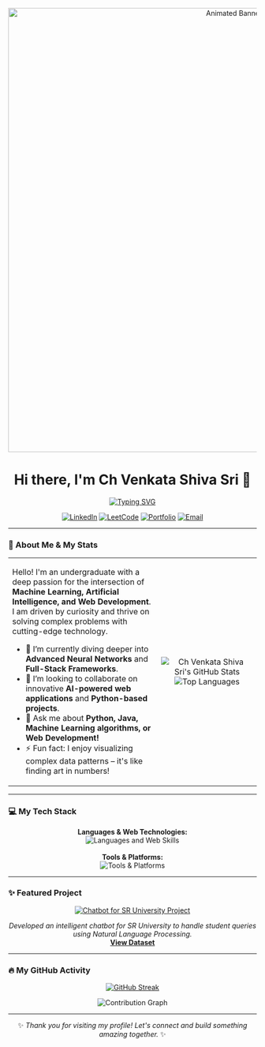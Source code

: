 <p align="center">
  <a href="https://github.com/Mrinnovater">
    <img src="https://raw.githubusercontent.com/Mrinnovater/Mrinnovater/main/header.gif" alt="Animated Banner" width="900"/>
  </a>
</p>

<div align="center">
  <h1>
    Hi there, I'm Ch Venkata Shiva Sri 👋
  </h1>
  <a href="https://github.com/DenverCoder1/readme-typing-svg">
    <img src="https://readme-typing-svg.herokuapp.com?font=Fira+Code&size=22&pause=1000&color=00BFFF&center=true&width=480&lines=Undergraduate+Student;Passionate+about+AI+&+Machine+Learning;Full-Stack+Web+Enthusiast;Turning+Ideas+into+Reality!" alt="Typing SVG" />
  </a>
</div>

<p align="center">
  <a href="https://www.linkedin.com/in/ch-venkata-shiva-sri-976245296/" target="_blank"><img src="https://img.shields.io/badge/LinkedIn-0077B5?style=for-the-badge&logo=linkedin&logoColor=white" alt="LinkedIn"></a>
  <a href="https://leetcode.com/u/Shiva33_19/" target="_blank"><img src="https://img.shields.io/badge/LeetCode-FFA116?style=for-the-badge&logo=leetcode&logoColor=black" alt="LeetCode"></a>
  <a href="https://mrinnovater.github.io/My-Portfolio/homepage.html" target="_blank"><img src="https://img.shields.io/badge/Portfolio-3393FF?style=for-the-badge&logo=globe&logoColor=white" alt="Portfolio"></a>
  <a href="mailto:shivamchodisetty333@gmail.com"><img src="https://img.shields.io/badge/Email-D14836?style=for-the-badge&logo=gmail&logoColor=white" alt="Email"></a>
</p>

---

### 🚀 About Me & My Stats

<table>
  <tr>
    <td valign="top" width="60%">
      <p>Hello! I'm an undergraduate with a deep passion for the intersection of <strong>Machine Learning, Artificial Intelligence, and Web Development</strong>. I am driven by curiosity and thrive on solving complex problems with cutting-edge technology.</p>
      <ul>
        <li>🌱 I’m currently diving deeper into <b>Advanced Neural Networks</b> and <b>Full-Stack Frameworks</b>.</li>
        <li>👯 I’m looking to collaborate on innovative <b>AI-powered web applications</b> and <b>Python-based projects</b>.</li>
        <li>💬 Ask me about <b>Python, Java, Machine Learning algorithms, or Web Development!</b></li>
        <li>⚡ Fun fact: I enjoy visualizing complex data patterns – it's like finding art in numbers!</li>
      </ul>
    </td>
    <td width="40%" align="center">
      <img src="https://github-readme-stats.vercel.app/api?username=Mrinnovater&show_icons=true&theme=tokyonight&hide_border=true&include_all_commits=true&count_private=true" alt="Ch Venkata Shiva Sri's GitHub Stats" />
      <img src="https://github-readme-stats.vercel.app/api/top-langs/?username=Mrinnovater&layout=compact&theme=tokyonight&hide_border=true" alt="Top Languages" />
    </td>
  </tr>
</table>

---

### 💻 My Tech Stack

<p align="center">
  <strong>Languages & Web Technologies:</strong><br>
  <img src="https://skillicons.dev/icons?i=python,java,html,css,js" alt="Languages and Web Skills" />
  <br><br>
  <strong>Tools & Platforms:</strong><br>
  <img src="https://skillicons.dev/icons?i=vscode,colab,jupyter,git,github" alt="Tools & Platforms" />
</p>

---

### ✨ Featured Project

<p align="center">
  <a href="https://github.com/Mrinnovater/AIML_Project">
    <img src="https://github-readme-stats.vercel.app/api/pin/?username=Mrinnovater&repo=AIML_Project&theme=tokyonight" alt="Chatbot for SR University Project" />
  </a>
</p>
<p align="center">
  <i>Developed an intelligent chatbot for SR University to handle student queries using Natural Language Processing.</i>
  <br>
  <a href="https://github.com/Mrinnovater/AIML_Project/blob/main/SRU_DATASET.json"><b>View Dataset</b></a>
</p>

---

### 🔥 My GitHub Activity

<p align="center">
  <a href="https://github.com/denvercoder1/github-readme-streak-stats">
    <img src="https://github-readme-streak-stats.herokuapp.com/?user=Mrinnovater&theme=tokyonight&hide_border=true" alt="GitHub Streak" />
  </a>
</p>
<p align="center">
  <img src="https://github-readme-activity-graph.vercel.app/graph?username=Mrinnovater&theme=tokyo-night&hide_border=true&hide_title=false&area=true&line=00BFFF" alt="Contribution Graph" />
</p>

---

<p align="center">
  ✨ <em>Thank you for visiting my profile! Let's connect and build something amazing together.</em> ✨
</p>
